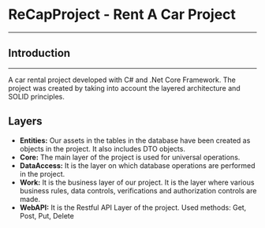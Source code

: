 # **ReCapProject** - Rent A Car Project
---
## **Introduction**
---
A car rental project developed with C# and .Net Core Framework. The project was created by taking into account the layered architecture and SOLID principles.

## **Layers**

* **Entities:** Our assets in the tables in the database have been created as objects in the project. It also includes DTO objects. 
* **Core:** The main layer of the project is used for universal operations.
* **DataAccess:** It is the layer on which database operations are performed in the project.
* **Work:** It is the business layer of our project. It is the layer where various business rules, data controls, verifications and authorization controls are made.
* **WebAPI:** It is the Restful API Layer of the project. Used methods: Get, Post, Put, Delete




